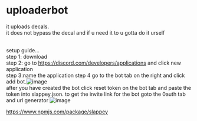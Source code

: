 # uploaderbot
it uploads decals.<br/>
it does not bypass the decal and if u need it to u gotta do it urself<br/><br/>

setup guide...<br/>
step 1: download<br/>
step 2: go to https://discord.com/developers/applications and click new application<br/>
step 3:name the application 
step 4 go to the bot tab on the right and click add bot.![image](https://user-images.githubusercontent.com/104120562/169741592-22edc1da-f417-48f7-8e69-915fa4833dd8.png)</br>after you have created the bot click reset token on the bot tab and paste the token into slappey.json.
to get the invite link for the bot goto the 0auth tab and url generator ![image](https://user-images.githubusercontent.com/104120562/169741442-f48842ac-e1d4-40f4-983f-02594edc101c.png)

https://www.npmjs.com/package/slappey
